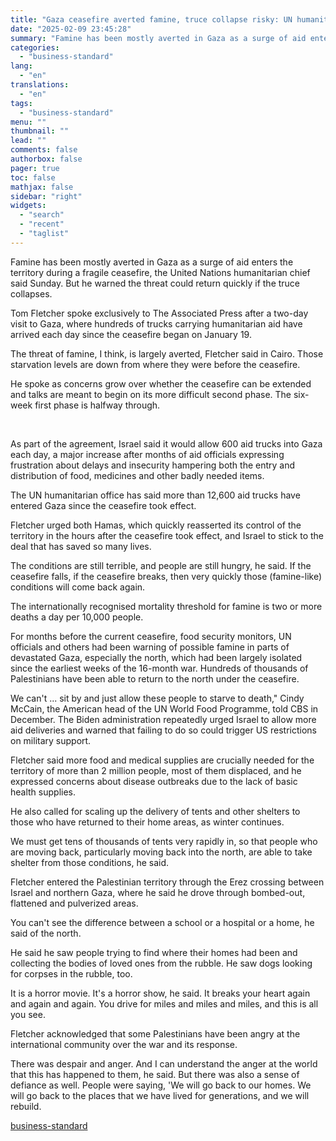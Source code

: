 ```yaml
---
title: "Gaza ceasefire averted famine, truce collapse risky: UN humanitarian chief"
date: "2025-02-09 23:45:28"
summary: "Famine has been mostly averted in Gaza as a surge of aid enters the territory during a fragile ceasefire, the United Nations humanitarian chief said Sunday. But he warned the threat could return quickly if the truce collapses. Tom Fletcher spoke exclusively to The Associated Press after a two-day visit..."
categories:
  - "business-standard"
lang:
  - "en"
translations:
  - "en"
tags:
  - "business-standard"
menu: ""
thumbnail: ""
lead: ""
comments: false
authorbox: false
pager: true
toc: false
mathjax: false
sidebar: "right"
widgets:
  - "search"
  - "recent"
  - "taglist"
---
```


Famine has been mostly averted in Gaza as a surge of aid enters the territory during a fragile ceasefire, the United Nations humanitarian chief said Sunday. But he warned the threat could return quickly if the truce collapses.

Tom Fletcher spoke exclusively to The Associated Press after a two-day visit to Gaza, where hundreds of trucks carrying humanitarian aid have arrived each day since the ceasefire began on January 19.

The threat of famine, I think, is largely averted, Fletcher said in Cairo. Those starvation levels are down from where they were before the ceasefire.

He spoke as concerns grow over whether the ceasefire can be extended and talks are meant to begin on its more difficult second phase. The six-week first phase is halfway through.

 

As part of the agreement, Israel said it would allow 600 aid trucks into Gaza each day, a major increase after months of aid officials expressing frustration about delays and insecurity hampering both the entry and distribution of food, medicines and other badly needed items.

The UN humanitarian office has said more than 12,600 aid trucks have entered Gaza since the ceasefire took effect.

Fletcher urged both Hamas, which quickly reasserted its control of the territory in the hours after the ceasefire took effect, and Israel to stick to the deal that has saved so many lives.

The conditions are still terrible, and people are still hungry, he said. If the ceasefire falls, if the ceasefire breaks, then very quickly those (famine-like) conditions will come back again.

The internationally recognised mortality threshold for famine is two or more deaths a day per 10,000 people.

For months before the current ceasefire, food security monitors, UN officials and others had been warning of possible famine in parts of devastated Gaza, especially the north, which had been largely isolated since the earliest weeks of the 16-month war. Hundreds of thousands of Palestinians have been able to return to the north under the ceasefire.

We can't ... sit by and just allow these people to starve to death," Cindy McCain, the American head of the UN World Food Programme, told CBS in December. The Biden administration repeatedly urged Israel to allow more aid deliveries and warned that failing to do so could trigger US restrictions on military support.

Fletcher said more food and medical supplies are crucially needed for the territory of more than 2 million people, most of them displaced, and he expressed concerns about disease outbreaks due to the lack of basic health supplies.

He also called for scaling up the delivery of tents and other shelters to those who have returned to their home areas, as winter continues.

We must get tens of thousands of tents very rapidly in, so that people who are moving back, particularly moving back into the north, are able to take shelter from those conditions, he said.

Fletcher entered the Palestinian territory through the Erez crossing between Israel and northern Gaza, where he said he drove through bombed-out, flattened and pulverized areas.

You can't see the difference between a school or a hospital or a home, he said of the north.

He said he saw people trying to find where their homes had been and collecting the bodies of loved ones from the rubble. He saw dogs looking for corpses in the rubble, too.

It is a horror movie. It's a horror show, he said. It breaks your heart again and again and again. You drive for miles and miles and miles, and this is all you see.

Fletcher acknowledged that some Palestinians have been angry at the international community over the war and its response.

There was despair and anger. And I can understand the anger at the world that this has happened to them, he said. But there was also a sense of defiance as well. People were saying, 'We will go back to our homes. We will go back to the places that we have lived for generations, and we will rebuild.

[business-standard](https://www.business-standard.com/world-news/gaza-ceasefire-averted-famine-truce-collapse-risky-un-humanitarian-chief-125020900565_1.html)
